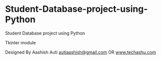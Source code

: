 # Student-Database-project-using-Python
Student Database project using Python 

Tkinter module

Designed By Aashish Auti
autiaashish@gmail.com
OR
www.techashu.com
